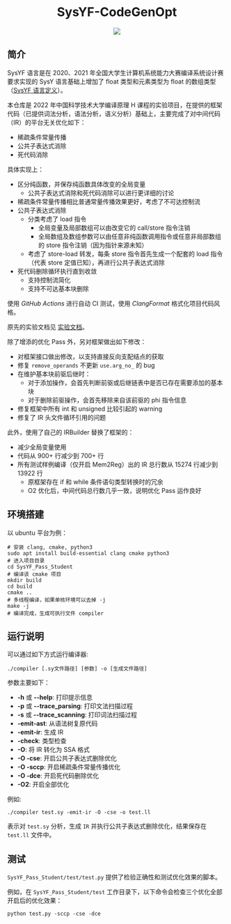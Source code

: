 <div align="center">
  
# SysYF-CodeGenOpt

</div>

<p align="center">

  <a href="https://github.com/liuly0322/sysyf_compiler_codegen_opt/actions/workflows/opt.yml">
    <img src="https://github.com/liuly0322/sysyf_compiler_codegen_opt/actions/workflows/opt.yml/badge.svg">
  </a>

</p>

## 简介

SysYF 语言是在 2020、2021 年全国大学生计算机系统能力大赛编译系统设计赛要求实现的 SysY 语言基础上增加了 float 类型和元素类型为 float 的数组类型（[SysYF 语言定义](SysYF语言定义.pdf)）。

本仓库是 2022 年中国科学技术大学编译原理 H 课程的实验项目，在提供的框架代码（已提供词法分析，语法分析，语义分析）基础上，主要完成了对中间代码（IR）的平台无关优化如下：

- 稀疏条件常量传播
- 公共子表达式消除
- 死代码消除

具体实现上：

- 区分纯函数，并保存纯函数具体改变的全局变量
  - 公共子表达式消除和死代码消除可以进行更详细的讨论
- 稀疏条件常量传播相比普通常量传播效果更好，考虑了不可达控制流
- 公共子表达式消除
  - 分类考虑了 load 指令
    - 全局变量及局部数组可以由改变它的 call/store 指令注销
    - 全局数组及数组参数可以由任意非纯函数调用指令或任意非局部数组的 store 指令注销（因为指针来源未知）
  - 考虑了 store-load 转发，每条 store 指令首先生成一个配套的 load 指令（代表 store 定值已知），再进行公共子表达式消除
- 死代码删除循环执行直到收敛
  - 支持控制流简化
  - 支持不可达基本块删除

使用 _GitHub Actions_ 进行自动 CI 测试，使用 _ClangFormat_ 格式化项目代码风格。

原先的实验文档见 [实验文档](./doc.md)。

除了增添的优化 Pass 外，另对框架做出如下修改：

- 对框架接口做出修改，以支持直接反向支配结点的获取
- 修复 `remove_operands` 不更新 `use.arg_no_` 的 bug
- 在维护基本块前驱后继时：
  - 对于添加操作，会首先判断前驱或后继链表中是否已存在需要添加的基本块
  - 对于删除前驱操作，会首先移除来自该前驱的 phi 指令信息
- 修复框架中所有 int 和 unsigned 比较引起的 warning
- 修复了 IR 头文件循环引用的问题

此外，使用了自己的 IRBuilder 替换了框架的：

- 减少全局变量使用
- 代码从 900+ 行减少到 700+ 行
- 所有测试样例编译（仅开启 Mem2Reg）出的 IR 总行数从 15274 行减少到 13922 行
  - 原框架存在 if 和 while 条件语句类型转换时的冗余
  - O2 优化后，中间代码总行数几乎一致，说明优化 Pass 运作良好

## 环境搭建

以 ubuntu 平台为例：

```shell
# 安装 clang, cmake, python3
sudo apt install build-essential clang cmake python3
# 进入项目目录
cd SysYF_Pass_Student
# 编译该 cmake 项目
mkdir build
cd build
cmake ..
# 多线程编译，如果单核环境可以去掉 -j
make -j
# 编译完成，生成可执行文件 compiler
```

## 运行说明

可以通过如下方式运行编译器:

```
./compiler [.sy文件路径] [参数] -o [生成文件路径]
```

参数主要如下：

- **-h** 或 **--help**: 打印提示信息
- **-p** 或 **--trace_parsing**: 打印文法扫描过程
- **-s** 或 **--trace_scanning**: 打印词法扫描过程
- **-emit-ast**: 从语法树复原代码
- **-emit-ir**: 生成 IR
- **-check**: 类型检查
- **-O**: 将 IR 转化为 SSA 格式
- **-O -cse**: 开启公共子表达式删除优化
- **-O -sccp**: 开启稀疏条件常量传播优化
- **-O -dce**: 开启死代码删除优化
- **-O2**: 开启全部优化

例如:

```
./compiler test.sy -emit-ir -O -cse -o test.ll
```

表示对 `test.sy` 分析，生成 `IR` 并执行公共子表达式删除优化，结果保存在 `test.ll` 文件中。

## 测试

`SysYF_Pass_Student/test/test.py` 提供了检验正确性和测试优化效果的脚本。

例如，在 `SysYF_Pass_Student/test` 工作目录下，以下命令会检查三个优化全部开启后的优化效果：

`python test.py -sccp -cse -dce`
